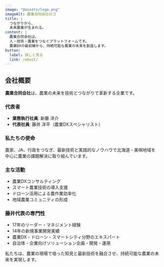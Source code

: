 ```yaml
---
image: "@assets/logo.png"
imageAlt: 農業合同会社ロゴ
title: |
  つながりから、
  未来農業が生まれる。
content: |
  農業合同会社は、
  人・技術・農業をつなぐプラットフォームです。
  農業DXの最前線から、持続可能な農業の未来を創造します。
button:
  label: 詳しく見る
  link: /about/
---
```


## 会社概要

**農業合同会社**は、農業の未来を技術とつながりで革新する企業です。

### 代表者

- **業務執行社員**: 新藤 洋介
- **代表社員**: 藤井 洋平（農業DXスペシャリスト）

### 私たちの使命

農家、JA、行政をつなぎ、最新技術と実践的なノウハウで北海道・美唄地域を中心に農業の課題解決に取り組んでいます。

### 主な活動

- 農業DXコンサルティング
- スマート農業技術の導入支援
- ドローン活用による農作業効率化
- 地域農業コミュニティの形成

### 藤井代表の専門性

- 17年のリーダー・マネジメント経験
- 14年の新規事業開発実績
- 農業DX・ドローン・スマートシティ分野のエキスパート
- 自治体・企業向けソリューション企画・開発・運用

私たちは、農業の現場で培った知見と最新技術を融合させ、持続可能な農業の未来を実現します。
